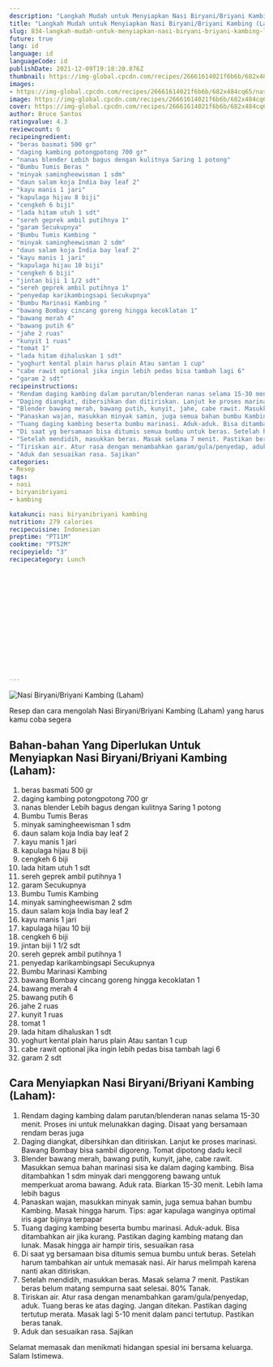 ```yaml
---
description: "Langkah Mudah untuk Menyiapkan Nasi Biryani/Briyani Kambing (Laham) yang Bisa Manjain Lidah"
title: "Langkah Mudah untuk Menyiapkan Nasi Biryani/Briyani Kambing (Laham) yang Bisa Manjain Lidah"
slug: 834-langkah-mudah-untuk-menyiapkan-nasi-biryani-briyani-kambing-laham-yang-bisa-manjain-lidah
future: true
lang: id
language: id
languageCode: id
publishDate: 2021-12-09T19:18:20.876Z 
thumbnail: https://img-global.cpcdn.com/recipes/26661614021f6b6b/682x484cq65/nasi-biryanibriyani-kambing-laham-foto-resep-utama.webp
images:
- https://img-global.cpcdn.com/recipes/26661614021f6b6b/682x484cq65/nasi-biryanibriyani-kambing-laham-foto-resep-utama.webp
image: https://img-global.cpcdn.com/recipes/26661614021f6b6b/682x484cq65/nasi-biryanibriyani-kambing-laham-foto-resep-utama.webp
cover: https://img-global.cpcdn.com/recipes/26661614021f6b6b/682x484cq65/nasi-biryanibriyani-kambing-laham-foto-resep-utama.webp
author: Bruce Santos
ratingvalue: 4.3
reviewcount: 6
recipeingredient:
- "beras basmati 500 gr"
- "daging kambing potongpotong 700 gr"
- "nanas blender Lebih bagus dengan kulitnya Saring 1 potong"
- "Bumbu Tumis Beras "
- "minyak samingheewisman 1 sdm"
- "daun salam koja India bay leaf 2"
- "kayu manis 1 jari"
- "kapulaga hijau 8 biji"
- "cengkeh 6 biji"
- "lada hitam utuh 1 sdt"
- "sereh geprek ambil putihnya 1"
- "garam Secukupnya"
- "Bumbu Tumis Kambing "
- "minyak samingheewisman 2 sdm"
- "daun salam koja India bay leaf 2"
- "kayu manis 1 jari"
- "kapulaga hijau 10 biji"
- "cengkeh 6 biji"
- "jintan biji 1 1/2 sdt"
- "sereh geprek ambil putihnya 1"
- "penyedap karikambingsapi Secukupnya"
- "Bumbu Marinasi Kambing "
- "bawang Bombay cincang goreng hingga kecoklatan 1"
- "bawang merah 4"
- "bawang putih 6"
- "jahe 2 ruas"
- "kunyit 1 ruas"
- "tomat 1"
- "lada hitam dihaluskan 1 sdt"
- "yoghurt kental plain harus plain Atau santan 1 cup"
- "cabe rawit optional jika ingin lebih pedas bisa tambah lagi 6"
- "garam 2 sdt"
recipeinstructions:
- "Rendam daging kambing dalam parutan/blenderan nanas selama 15-30 menit. Proses ini untuk melunakkan daging. Disaat yang bersamaan rendam beras juga"
- "Daging diangkat, dibersihkan dan ditiriskan. Lanjut ke proses marinasi. Bawang Bombay bisa sambil digoreng. Tomat dipotong dadu kecil"
- "Blender bawang merah, bawang putih, kunyit, jahe, cabe rawit. Masukkan semua bahan marinasi sisa ke dalam daging kambing. Bisa ditambahkan 1 sdm minyak dari menggoreng bawang untuk memperkuat aroma bawang. Aduk rata. Biarkan 15-30 menit. Lebih lama lebih bagus"
- "Panaskan wajan, masukkan minyak samin, juga semua bahan bumbu Kambing. Masak hingga harum. Tips: agar kapulaga wanginya optimal iris agar bijinya terpapar"
- "Tuang daging kambing beserta bumbu marinasi. Aduk-aduk. Bisa ditambahkan air jika kurang. Pastikan daging kambing matang dan lunak. Masak hingga air hampir tiris, sesuaikan rasa"
- "Di saat yg bersamaan bisa ditumis semua bumbu untuk beras. Setelah harum tambahkan air untuk memasak nasi. Air harus melimpah karena nanti akan ditiriskan."
- "Setelah mendidih, masukkan beras. Masak selama 7 menit. Pastikan beras belum matang sempurna saat selesai. 80% Tanak."
- "Tiriskan air. Atur rasa dengan menambahkan garam/gula/penyedap, aduk. Tuang beras ke atas daging. Jangan ditekan. Pastikan daging tertutup merata. Masak lagi 5-10 menit dalam panci tertutup. Pastikan beras tanak."
- "Aduk dan sesuaikan rasa. Sajikan"
categories:
- Resep
tags:
- nasi
- biryanibriyani
- kambing

katakunci: nasi biryanibriyani kambing 
nutrition: 279 calories
recipecuisine: Indonesian
preptime: "PT11M"
cooktime: "PT52M"
recipeyield: "3"
recipecategory: Lunch


     
    
    
    
    
    
    
    
    
    
    
      
    
---
```



![Nasi Biryani/Briyani Kambing (Laham)](https://img-global.cpcdn.com/recipes/26661614021f6b6b/682x484cq65/nasi-biryanibriyani-kambing-laham-foto-resep-utama.webp)

Resep dan cara mengolah  Nasi Biryani/Briyani Kambing (Laham) yang harus kamu coba segera

<!--inarticleads1-->

## Bahan-bahan Yang Diperlukan Untuk Menyiapkan Nasi Biryani/Briyani Kambing (Laham):

1. beras basmati 500 gr
1. daging kambing potongpotong 700 gr
1. nanas blender Lebih bagus dengan kulitnya Saring 1 potong
1. Bumbu Tumis Beras 
1. minyak samingheewisman 1 sdm
1. daun salam koja India bay leaf 2
1. kayu manis 1 jari
1. kapulaga hijau 8 biji
1. cengkeh 6 biji
1. lada hitam utuh 1 sdt
1. sereh geprek ambil putihnya 1
1. garam Secukupnya
1. Bumbu Tumis Kambing 
1. minyak samingheewisman 2 sdm
1. daun salam koja India bay leaf 2
1. kayu manis 1 jari
1. kapulaga hijau 10 biji
1. cengkeh 6 biji
1. jintan biji 1 1/2 sdt
1. sereh geprek ambil putihnya 1
1. penyedap karikambingsapi Secukupnya
1. Bumbu Marinasi Kambing 
1. bawang Bombay cincang goreng hingga kecoklatan 1
1. bawang merah 4
1. bawang putih 6
1. jahe 2 ruas
1. kunyit 1 ruas
1. tomat 1
1. lada hitam dihaluskan 1 sdt
1. yoghurt kental plain harus plain Atau santan 1 cup
1. cabe rawit optional jika ingin lebih pedas bisa tambah lagi 6
1. garam 2 sdt



<!--inarticleads2-->

## Cara Menyiapkan Nasi Biryani/Briyani Kambing (Laham):

1. Rendam daging kambing dalam parutan/blenderan nanas selama 15-30 menit. Proses ini untuk melunakkan daging. Disaat yang bersamaan rendam beras juga
1. Daging diangkat, dibersihkan dan ditiriskan. Lanjut ke proses marinasi. Bawang Bombay bisa sambil digoreng. Tomat dipotong dadu kecil
1. Blender bawang merah, bawang putih, kunyit, jahe, cabe rawit. Masukkan semua bahan marinasi sisa ke dalam daging kambing. Bisa ditambahkan 1 sdm minyak dari menggoreng bawang untuk memperkuat aroma bawang. Aduk rata. Biarkan 15-30 menit. Lebih lama lebih bagus
1. Panaskan wajan, masukkan minyak samin, juga semua bahan bumbu Kambing. Masak hingga harum. Tips: agar kapulaga wanginya optimal iris agar bijinya terpapar
1. Tuang daging kambing beserta bumbu marinasi. Aduk-aduk. Bisa ditambahkan air jika kurang. Pastikan daging kambing matang dan lunak. Masak hingga air hampir tiris, sesuaikan rasa
1. Di saat yg bersamaan bisa ditumis semua bumbu untuk beras. Setelah harum tambahkan air untuk memasak nasi. Air harus melimpah karena nanti akan ditiriskan.
1. Setelah mendidih, masukkan beras. Masak selama 7 menit. Pastikan beras belum matang sempurna saat selesai. 80% Tanak.
1. Tiriskan air. Atur rasa dengan menambahkan garam/gula/penyedap, aduk. Tuang beras ke atas daging. Jangan ditekan. Pastikan daging tertutup merata. Masak lagi 5-10 menit dalam panci tertutup. Pastikan beras tanak.
1. Aduk dan sesuaikan rasa. Sajikan




Selamat memasak dan menikmati hidangan spesial ini bersama keluarga. Salam Istimewa.
